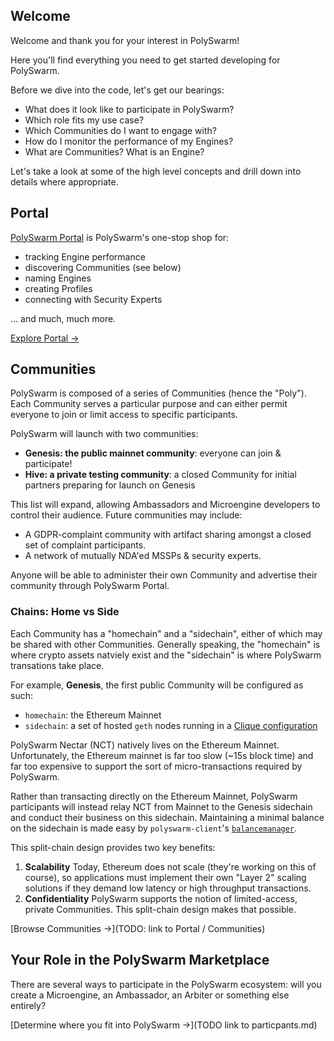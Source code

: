 ## Welcome

Welcome and thank you for your interest in PolySwarm!

Here you'll find everything you need to get started developing for PolySwarm.

Before we dive into the code, let's get our bearings:
* What does it look like to participate in PolySwarm?
* Which role fits my use case?
* Which Communities do I want to engage with?
* How do I monitor the performance of my Engines?
* What are Communities? What is an Engine?

Let's take a look at some of the high level concepts and drill down into details where appropriate.


## Portal

[PolySwarm Portal](https://polyswarm.network) is PolySwarm's one-stop shop for:
* tracking Engine performance
* discovering Communities (see below)
* naming Engines
* creating Profiles
* connecting with Security Experts

... and much, much more.

[Explore Portal →](https://polyswarm.network)


## Communities

PolySwarm is composed of a series of Communities (hence the "Poly").
Each Community serves a particular purpose and can either permit everyone to join or limit access to specific participants.

PolySwarm will launch with two communities:
* **Genesis: the public mainnet community**: everyone can join & participate!
* **Hive: a private testing community**: a closed Community for initial partners preparing for launch on Genesis

This list will expand, allowing Ambassadors and Microengine developers to control their audience.
Future communities may include:
* A GDPR-complaint community with artifact sharing amongst a closed set of complaint participants.
* A network of mutually NDA'ed MSSPs & security experts.

Anyone will be able to administer their own Community and advertise their community through PolySwarm Portal.


### Chains: Home vs Side

Each Community has a "homechain" and a "sidechain", either of which may be shared with other Communities.
Generally speaking, the "homechain" is where crypto assets natviely exist and the "sidechain" is where PolySwarm transations take place.

For example, **Genesis**, the first public Community will be configured as such:
* `homechain`: the Ethereum Mainnet
* `sidechain`: a set of hosted `geth` nodes running in a [Clique configuration](https://github.com/ethereum/EIPs/issues/225)

PolySwarm Nectar (NCT) natively lives on the Ethereum Mainnet.
Unfortunately, the Ethereum mainnet is far too slow (~15s block time) and far too expensive to support the sort of micro-transactions required by PolySwarm.

Rather than transacting directly on the Ethereum Mainnet, PolySwarm participants will instead relay NCT from Mainnet to the Genesis sidechain and conduct their business on this sidechain.
Maintaining a minimal balance on the sidechain is made easy by `polyswarm-client`'s [`balancemanager`](https://github.com/polyswarm/polyswarm-client/tree/master/src/balancemanager).

This split-chain design provides two key benefits:
1. **Scalability**
Today, Ethereum does not scale (they're working on this of course), so applications must implement their own "Layer 2" scaling solutions if they demand low latency or high throughput transactions.
1. **Confidentiality**
PolySwarm supports the notion of limited-access, private Communities.
This split-chain design makes that possible.

[Browse Communities →](TODO: link to Portal / Communities)


## Your Role in the PolySwarm Marketplace

There are several ways to participate in the PolySwarm ecosystem: will you create a Microengine, an Ambassador, an Arbiter or something else entirely?

[Determine where you fit into PolySwarm →](TODO link to particpants.md)
